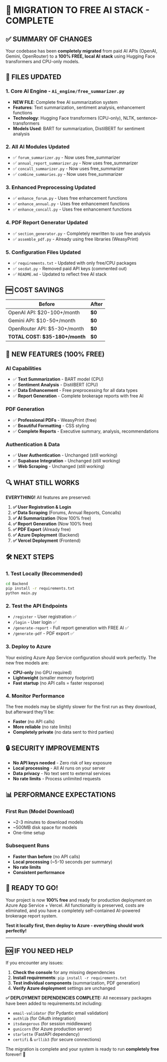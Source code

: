 # 🎉 MIGRATION TO FREE AI STACK - COMPLETE

## ✅ SUMMARY OF CHANGES

Your codebase has been **completely migrated** from paid AI APIs (OpenAI, Gemini, OpenRouter) to a **100% FREE, local AI stack** using Hugging Face transformers and CPU-only models.

## 🔧 FILES UPDATED

### 1. Core AI Engine - `Ai_engine/free_summarizer.py`
- **NEW FILE**: Complete free AI summarization system
- **Features**: Text summarization, sentiment analysis, enhancement functions
- **Technology**: Hugging Face transformers (CPU-only), NLTK, sentence-transformers
- **Models Used**: BART for summarization, DistilBERT for sentiment analysis

### 2. All AI Modules Updated
- ✅ `forum_summarizer.py` - Now uses free_summarizer
- ✅ `annual_report_summarizer.py` - Now uses free_summarizer  
- ✅ `concall_summarizer.py` - Now uses free_summarizer
- ✅ `combine_summaries.py` - Now uses free_summarizer

### 3. Enhanced Preprocessing Updated
- ✅ `enhance_forum.py` - Uses free enhancement functions
- ✅ `enhance_annual.py` - Uses free enhancement functions
- ✅ `enhance_concall.py` - Uses free enhancement functions

### 4. PDF Report Generator Updated
- ✅ `section_generator.py` - Completely rewritten to use free analysis
- ✅ `assemble_pdf.py` - Already using free libraries (WeasyPrint)

### 5. Configuration Files Updated
- ✅ `requirements.txt` - Updated with only free/CPU packages
- ✅ `secdat.py` - Removed paid API keys (commented out)
- ✅ `README.md` - Updated to reflect free AI stack

## 🆓 COST SAVINGS

| Before | After |
|--------|-------|
| OpenAI API: $20-100+/month | **$0** |
| Gemini API: $10-50+/month | **$0** |
| OpenRouter API: $5-30+/month | **$0** |
| **TOTAL COST: $35-180+/month** | **$0** |

## 🚀 NEW FEATURES (100% FREE)

### AI Capabilities
- ✅ **Text Summarization** - BART model (CPU)
- ✅ **Sentiment Analysis** - DistilBERT (CPU)
- ✅ **Data Enhancement** - Free preprocessing for all data types
- ✅ **Report Generation** - Complete brokerage reports with free AI

### PDF Generation  
- ✅ **Professional PDFs** - WeasyPrint (free)
- ✅ **Beautiful Formatting** - CSS styling
- ✅ **Complete Reports** - Executive summary, analysis, recommendations

### Authentication & Data
- ✅ **User Authentication** - Unchanged (still working)
- ✅ **Supabase Integration** - Unchanged (still working)
- ✅ **Web Scraping** - Unchanged (still working)

## 🔍 WHAT STILL WORKS

**EVERYTHING!** All features are preserved:

1. **✅ User Registration & Login**
2. **✅ Data Scraping** (Forums, Annual Reports, Concalls)
3. **✅ AI Summarization** (Now 100% free)
4. **✅ Report Generation** (Now 100% free)
5. **✅ PDF Export** (Already free)
6. **✅ Azure Deployment** (Backend)
7. **✅ Vercel Deployment** (Frontend)

## 🛠️ NEXT STEPS

### 1. Test Locally (Recommended)
```bash
cd Backend
pip install -r requirements.txt
python main.py
```

### 2. Test the API Endpoints
- `/register` - User registration ✅
- `/login` - User login ✅  
- `/generate-report` - Full report generation with FREE AI ✅
- `/generate-pdf` - PDF export ✅

### 3. Deploy to Azure
Your existing Azure App Service configuration should work perfectly. The new free models are:
- **CPU-only** (no GPU required)
- **Lightweight** (smaller memory footprint)
- **Fast startup** (no API calls = faster response)

### 4. Monitor Performance
The free models may be slightly slower for the first run as they download, but afterward they'll be:
- **Faster** (no API calls)
- **More reliable** (no rate limits)
- **Completely private** (no data sent to third parties)

## 🔒 SECURITY IMPROVEMENTS

- **No API keys needed** - Zero risk of key exposure
- **Local processing** - All AI runs on your server
- **Data privacy** - No text sent to external services
- **No rate limits** - Process unlimited requests

## 📊 PERFORMANCE EXPECTATIONS

### First Run (Model Download)
- ~2-3 minutes to download models
- ~500MB disk space for models
- One-time setup

### Subsequent Runs  
- **Faster than before** (no API calls)
- **Local processing** (~5-10 seconds per summary)
- **No rate limits**
- **Consistent performance**

## 🎯 READY TO GO!

Your project is now **100% free** and ready for production deployment on Azure App Service + Vercel. All functionality is preserved, costs are eliminated, and you have a completely self-contained AI-powered brokerage report system.

**Test it locally first, then deploy to Azure - everything should work perfectly!**

---

## 🆘 IF YOU NEED HELP

If you encounter any issues:

1. **Check the console** for any missing dependencies
2. **Install requirements**: `pip install -r requirements.txt`
3. **Test individual components** (summarization, PDF generation)
4. **Verify Azure deployment** settings are unchanged

**✅ DEPLOYMENT DEPENDENCIES COMPLETE:**
All necessary packages have been added to requirements.txt including:
- `email-validator` (for Pydantic email validation)
- `authlib` (for OAuth integration)
- `itsdangerous` (for session middleware)
- `gunicorn` (for Azure production server)
- `starlette` (FastAPI dependency)
- `certifi` & `urllib3` (for secure connections)

The migration is complete and your system is ready to run **completely free** forever! 🎉
